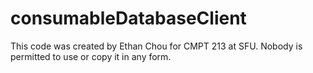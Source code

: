 # consumableDatabaseClient

This code was created by Ethan Chou for CMPT 213 at SFU. Nobody is permitted to use or copy it in any form.
